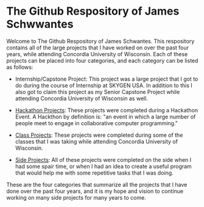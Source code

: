 # The Github Respository of James Schwwantes
Welcome to The Github Respository of James Schwantes. This respository contains all of the large projects that I have worked on over the past four years, while attending Concordia University of Wisconsin. Each of these projects can be placed into four categories, and each category can be listed as follows:

* Internship/Capstone Project: This project was a large project that I got to do during the course of Internship at SKYGEN USA. In addition to this I also got to claim this project as my Senior Capstone Project while attending Concordia University of Wisconsin as well. 

* [Hackathon Projects](https://github.com/CommanderKnight5214/MyPastProgrammingProjects/tree/main/Hackathon%20Projects): These projects were completed during a Hackathon Event. A Hackthon by definition is: "an event in which a large number of people meet to engage in collaborative computer programming."

* [Class Projects](https://github.com/CommanderKnight5214/MyPastProgrammingProjects/tree/main/Class%20Assignments): These projects were completed during some of the classes that I was taking while attending Concordia University of Wisconsin.

* [Side Projects](https://github.com/CommanderKnight5214/MyPastProgrammingProjects/tree/main/My%20Personal%20Projects): All of these projects were completed on the side when I had some spair time, or when I had an idea to create a useful program that would help me with some repetitive tasks that I was doing.

These are the four categories that summarize all the projects that I have done over the past four years, and it is my hope and vision to continue working on many side projects for many years to come. 
